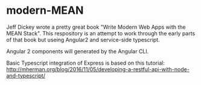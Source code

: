 # modern-MEAN
Jeff Dickey wrote a pretty great book "Write Modern Web Apps with the MEAN Stack". This respository is an attempt to work through the early parts of that book but useing Angular2 and service-side typescript.

Angular 2 components will generated by the Angular CLI. 

Basic Typescript integration of Express is based on this tutorial: http://mherman.org/blog/2016/11/05/developing-a-restful-api-with-node-and-typescript/

